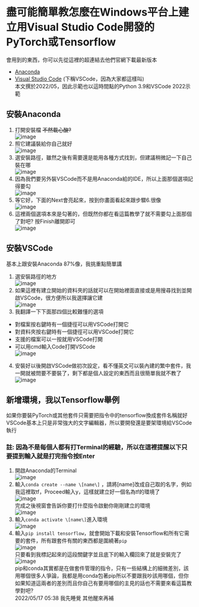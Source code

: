 # 盡可能簡單教怎麼在Windows平台上建立用Visual Studio Code開發的PyTorch或Tensorflow
會用到的東西，你可以先從這裡的超連結去他們官網下載最新版本
- [Anaconda](https://www.anaconda.com/products/distribution)
- [Visual Studio Code](https://code.visualstudio.com/) (下稱VSCode，因為大家都這樣叫) <br>
本文撰於2022/05，因此示範也以這時間點的Python 3.9和VSCode 2022示範
## 安裝Anaconda
1. 打開安裝檔 <del>不然載心酸?</del><br>
![image](./img/a0.png)<br>
2. 照它建議裝給你自己就好<br>
![image](./img/a1.png)<br>
3. 選安裝路徑，雖然之後有需要還是能用各種方式找到，但建議稍微記一下自己裝在哪<br>
![image](./img/a2.png)<br>
4. 因為我們要另外裝VSCode而不是用Anaconda給的IDE，所以上面那個選項記得要勾<br>
![image](./img/a3.png)<br>
5. 等它好，下面的Next會亮起來，按到你畫面看起來跟步驟6.很像<br>
![image](./img/a4.png)<br>
6. 這裡兩個選項本來是勾著的，但既然你都在看這篇教學了就不需要勾上面那個了對吧? 按Finish離開即可<br>
![image](./img/a5.png)<br>
## 安裝VSCode
基本上跟安裝Anaconda 87%像，我挑重點簡單講 <br>
1. 選安裝路徑的地方<br>
![image](./img/vs0.png)<br>
2. 如果這裡有建立開始的資料夾的話就可以在開始裡面直接或是用搜尋找到並開啟VSCode，很方便所以我選擇讓它建<br>
![image](./img/vs1.png)<br>
3. 我翻譯一下下面那四個比較難懂的選項
- 對檔案按右鍵時有一個捷徑可以用VSCode打開它
- 對資料夾按右鍵時有一個捷徑可以用VSCode打開它
- 支援的檔案可以一按就用VSCode打開
- 可以用cmd輸入Code打開VSCode<br>
![image](./img/vs2.png)<br>
4. 安裝好以後開啟VSCode做初次設定，看不懂英文可以裝內建的繁中套件，我一開就被問要不要裝了，剩下都是個人設定的東西而且很簡單我就不教了<br>
![image](./img/vs3.png)<br>
## 新增環境，我以Tensorflow舉例
如果你要裝PyTorch或其他套件只需要把指令中的tensorflow換成套件名稱就好<br>
VSCode基本上只是非常強大的文字編輯器，所以要開發還是要架環境給VSCode執行 <br>
### **__註: 因為不是每個人都有打Terminal的經驗，所以在這裡提醒以下只要提到輸入就是打完指令按Enter__**
1. 開啟Anaconda的Terminal<br>
![image](./img/t0.png)<br>
2. 輸入`conda create --name \[name\]` ，請將\[name\]改成自己取的名字，例如我這裡取tf，Proceed輸入y，這樣就建立好一個名為tf的環境了<br>
![image](./img/t1.png)<br>
完成之後視窗會告訴你要打什麼指令啟動你剛剛建立的環境<br>
![image](./img/t2.png)<br>
3. 輸入`conda activate \[name\]`進入環境<br>
![image](./img/t3.png)<br>
4. 輸入`pip install tensorflow`，就會開始下載和安裝Tensorflow和所有它需要的套件，所有跟套件有關的東西都是圍繞著`pip`<br>
![image](./img/t4.png)<br>
只要看到我標記起來的這段關鍵字並且底下的輸入欄回來了就是安裝完了<br>
![image](./img/t5.png)<br>
pip和conda其實都是在做套件管理的指令，只有一些結構上的細微差別，該用哪個很多人爭論，我都是用conda包著pip所以不要跟我吵該用哪個，但你如果知道這兩者的差別而且你自己有要用哪個的主見的話也不需要來看這篇教學對吧? <br>
2022/05/17 05:38 我先睡覺 其他醒來再補
